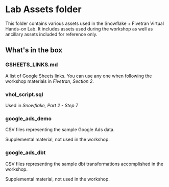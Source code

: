 # Lab Assets folder

This folder contains various assets used in the Snowflake + Fivetran Virtual Hands-on Lab. It includes assets used during the workshop as well as ancillary assets included for reference only.

## What's in the box

### GSHEETS_LINKS.md

A list of Google Sheets links. You can use any one when following the workshop materials in *Fivetran, Section 2*.

### vhol_script.sql

Used in *Snowflake, Part 2 - Step 7*

### google_ads_demo

CSV files representing the sample Google Ads data.

Supplemental material, not used in the workshop.

### google_ads_dbt

CSV files representing the sample dbt transformations accomplished in the workshop.

Supplemental material, not used in the workshop.
